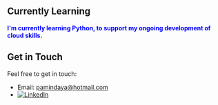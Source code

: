 ## Currently Learning

<span style="color:blue"><strong>I'm currently learning Python, to support my ongoing development of cloud skills.</strong></span>

## Get in Touch

Feel free to get in touch:

- Email: pamindaya@hotmail.com
- [![LinkedIn](https://img.shields.io/badge/LinkedIn-Connect-blue?style=social&logo=linkedin)](https://www.linkedin.com/in/pamindakw/)

